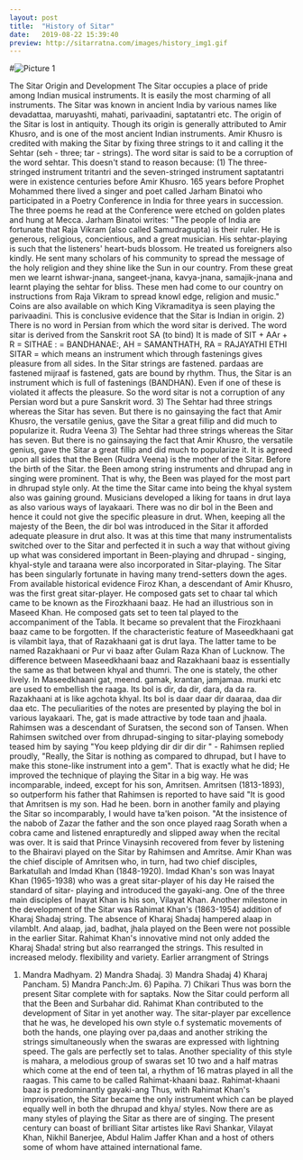 ```yaml
---
layout: post
title:  "History of Sitar"
date:   2019-08-22 15:39:40
preview: http://sitarratna.com/images/history_img1.gif
---
```


#![Picture 1](http://sitarratna.com/images/history_img1.gif/800x600?auto=yes)

The Sitar Origin and Development
The Sitar occupies a place of pride among Indian musical instruments. It is easily the most charming of all instruments. The Sitar was known in ancient India by various names like devadattaa, maruyashti, mahati, parivaadini, saptatantri etc.
The origin of the Sitar is lost in antiquity. Though its origin is generally attributed to Amir Khusro, and is one of the most ancient Indian instruments. Amir Khusro is credited with making the Sitar by fixing three strings to it and calling it the Sehtar (seh - three; tar - strings). The word sitar is said to be a corruption of the word sehtar. This doesn't stand to reason because:
(1) The three-stringed instrument tritantri and the seven-stringed instrument saptatantri were in existence centuries before Amir Khusro. 165 years before Prophet Mohammed there lived a singer and poet called Jarham Binatoi who participated in a Poetry Conference in India for three years in succession. The three poems he read at the Conference were etched on golden plates and hung at Mecca. Jarham Binatoi writes: "The people of India are fortunate that Raja Vikram (also called Samudragupta) is their ruler. He is generous, religious, concientious, and a great musician. His sehtar-playing is such that the listeners' heart-buds blossom. He treated us foreigners also kindly. He sent many scholars of his community to spread the message of the holy religion and they shine like the Sun in our country. From these great men we learnt ishwar-jnana, sangeet-jnana, kavya-jnana, samajik-jnana and learnt playing the sehtar for bliss. These men had come to our country on instructions from Raja Vikram to spread knowl edge, religion and music." Coins are also available on which King Vikramaditya is seen playing the parivaadini. This is conclusive evidence that the Sitar is Indian in origin.
2) There is no word in Persian from which the word sitar is derived. The word sitar is derived from the Sanskrit root SA (to bind) It is made of SIT + AAr + R = SITHAE : = BANDHANAE:, AH = SAMANTHATH, RA = RAJAYATHI ETHI SITAR = which means an instrument which through fastenings gives pleasure from all sides. In the Sitar strings are fastened. pardaas are fastened mijraaf is fastened,
gats are bound by rhythm. Thus, the Sitar is an instrument which is full of fastenings (BANDHAN). Even if one of these is violated it affects the pleasure. So the word sitar is not a corruption of any Persian word but a pure Sanskrit word. 3) The Sehtar had three strings whereas the Sitar has seven. But there is no gainsaying the fact that Amir Khusro, the versatile genius, gave the Sitar a great fillip and did much to popularize it.
Rudra Veena
3) The Sehtar had three strings whereas the Sitar has seven. But there is no gainsaying the fact that Amir Khusro, the versatile genius, gave the Sitar a great fillip and did much to popularize it.
It is agreed upon all sides that the Been (Rudra Veena) is the mother of the Sitar. Before the birth of the Sitar. the Been among string instruments and dhrupad ang in singing were prominent. That is why, the Been was played for the most part in dhrupad style only. At the time the Sitar came into being the khyal system also was gaining ground. Musicians developed a liking for taans in drut laya as also various ways of layakaari. There was no dir bol in the Been and hence it could not give the specific pleasure in drut. When, keeping all the majesty of the Been, the dir bol was introduced in the Sitar it afforded adequate pleasure in drut also. It was at this time that many instrumentalists switched over to the Sitar and perfected it in such a way that without giving up what was considered important in Been-playing and dhrupad - singing, khyal-style and taraana were also incorporated in Sitar-playing.
The Sitar has been singularly fortunate in having many trend-setters down the ages. From available historical evidence Firoz Khan, a descendant of Amir Khusro, was the first great sitar-player. He composed gats set to chaar tal which came to be known as the Firozkhaani baaz. He had an illustrious son in Maseed Khan. He composed gats set to teen tal played to the accompaniment of the Tabla. It became so prevalent that the Firozkhaani baaz came to be forgotten. If the characteristic feature of Maseedkhaani gat is vilambit laya, that of Razakhaani gat is drut laya. The latter tame to be named Razakhaani or Pur vi baaz after Gulam Raza Khan of Lucknow. The difference between Maseedkhaani baaz and Razakhaani baaz is essentially the same as that between khyal and thumri. The one is stately, the other lively. In Maseedkhaani gat, meend. gamak, krantan, jamjamaa. murki etc are used to embellish the raaga. Its bol is dir, da dir, dara, da da ra. Razakhaani at is like agchota khyal. Its bol is daar daar dir daaraa, daa dir daa etc. The peculiarities of the notes are presented by playing the bol in various layakaari. The, gat is made attractive by tode taan and jhaala. Rahimsen was a descendant of Suratsen, the second son of Tansen. When Rahimsen switched over from dhrupad-singing to sitar-playing somebody teased him by saying "You keep pldying dir dir dir dir " - Rahimsen replied proudly, "Really, the Sitar is nothing as compared to dhrupad, but I have to make this stone-like instrument into a gem". That is exactly what he did; He improved the technique of playing the Sitar in a big way. He was incomparable, indeed, except for his son, Amritsen. Amritsen (1813-1893), so outperform his father that Rahimsen is reported to have said "It is good that Amritsen is my son. Had he been. born in another family and playing the Sitar so incomparably, I would have ta'ken poison. "At the insistence of the nabob of Zazar the father and the son once played raag Sorath when a cobra came and listened enrapturedly and slipped away when the recital was over. It is said that Prince Vinaysinh recovered from fever by listening to the Bhairavi played on the Sitar by Rahimsen and Amritse. Amir Khan was the chief disciple of Amritsen who, in turn, had two chief disciples, Barkatullah and Imdad Khan (1848-1920). Imdad Khan's son was Inayat Khan (1965-1938) who was a great sitar-player of his day He raised the standard of sitar- playing and introduced the gayaki-ang. One of the three main disciples of Inayat Khan is his son, Vilayat Khan.
Another milestone in the development of the Sitar was Rahimat Khan's (1863-1954) addition of Kharaj Shadaj string. The absence of Kharaj Shadaj hampered alaap in vilambIt. And alaap, jad, badhat, jhala played on the Been were not possible in the earlier Sitar. Rahimat Khan's innovative mind not only added the Kharaj Shada! string but also rearranged the strings. This resulted in increased melody. flexibility and variety.
Earlier arrangment of Strings
1) Mandra Madhyam. 2) Mandra Shadaj. 3) Mandra Shadaj 4) Kharaj Pancham. 5) Mandra Panch:Jm. 6) Papiha. 7) Chikari
Thus was born the present Sitar complete with for saptaks. Now the Sitar could perform all that the Been and Surbahar did. Rahimat Khan contributed to the development of Sitar in yet another way. The sitar-player par excellence that he was, he developed his own style o.f systematic movements of both the hands, one playing over pa,daas and another striking the strings simultaneously when the swaras are expressed with lightning speed. The gals are perfectly set to talas. Another speciality of this style is mahara, a melodious group of swaras set 10 two and a half matras which come at the end of teen tal, a rhythm of 16 matras played in all the raagas. This came to be called Rahimat-khaani baaz. Rahimat-khaani baaz is predominantly gayaki-ang
Thus, with Rahimat Khan's improvisation, the Sitar became the only instrument which can be played equally well in both the dhrupad and khya/ styles. Now there are as many styles of playing the Sitar as there are of singing. The present century can boast of brilliant Sitar artistes like Ravi Shankar, Vilayat Khan, Nikhil Banerjee, Abdul Halim Jaffer Khan and a host of others some of whom have attained international fame.
